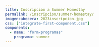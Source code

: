 ```yaml
---
title: Inscripción a Summer Homestay
permalink: /inscripcion/summer-homestay/
imagencabecera: 2023inscripcion.jpg
css: ["integrate-first-component.css"]
components:
  - name: "form-programas"
    programa: summer
---
```

